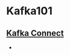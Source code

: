 # Kafka101

## [Kafka Connect](https://github.com/arijitdeb1/Kafka101/blob/main/Kafka_Connect/Kafka_Connect.md)

- 